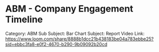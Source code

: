 # ABM - Company Engagement Timeline

Category: ABM
Sub Subject: Bar Chart
Subject: Report 
Video Link: https://www.loom.com/share/8888b1dcc21b438183be04a783ebbe25?sid=ebbc3fa8-e0f2-4670-b290-9b09092b20cd